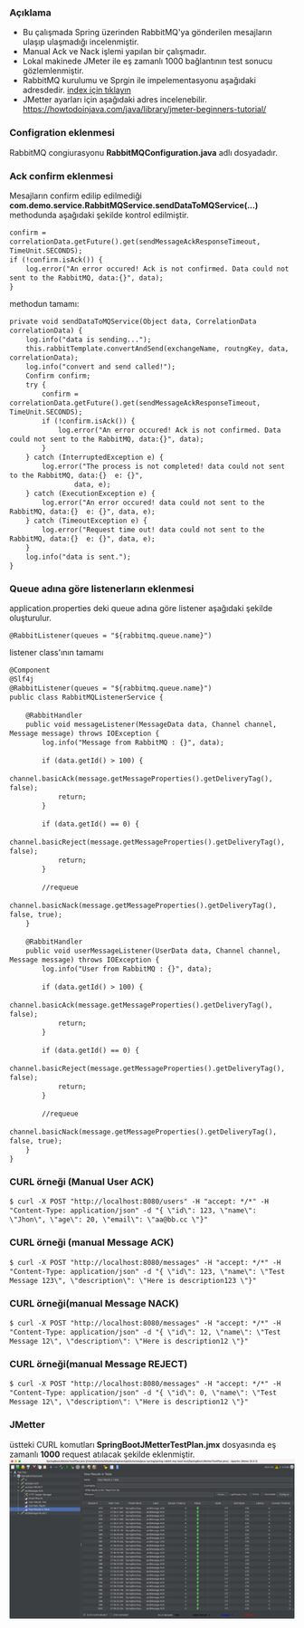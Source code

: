 ### Açıklama 
- Bu çalışmada Spring üzerinden RabbitMQ'ya gönderilen mesajların ulaşıp ulaşmadığı incelenmiştir.
- Manual Ack ve Nack işlemi yapılan bir çalışmadır.
- Lokal makinede JMeter ile eş zamanlı 1000 bağlantının test sonucu gözlemlenmiştir.
- RabbitMQ kurulumu ve Sprgin ile impelementasyonu aşağıdaki adresdedir. 
[index için tıklayın](../1-spring-rabbit-mq-example/README.md)
- JMetter ayarları için aşağıdaki adres incelenebilir.
https://howtodoinjava.com/java/library/jmeter-beginners-tutorial/

### Configration eklenmesi
RabbitMQ congiurasyonu **RabbitMQConfiguration.java** adlı dosyadadır.

### Ack confirm eklenmesi
Mesajların confirm edilip edilmediği **com.demo.service.RabbitMQService.sendDataToMQService(...)** methodunda  aşağıdaki şekilde kontrol edilmiştir.
```
confirm = correlationData.getFuture().get(sendMessageAckResponseTimeout, TimeUnit.SECONDS);
if (!confirm.isAck()) {
    log.error("An error occured! Ack is not confirmed. Data could not sent to the RabbitMQ, data:{}", data);
}
```


methodun tamamı:
```
private void sendDataToMQService(Object data, CorrelationData correlationData) {
    log.info("data is sending...");
    this.rabbitTemplate.convertAndSend(exchangeName, routngKey, data, correlationData);
    log.info("convert and send called!");
    Confirm confirm;
    try {
        confirm = correlationData.getFuture().get(sendMessageAckResponseTimeout, TimeUnit.SECONDS);
        if (!confirm.isAck()) {
            log.error("An error occured! Ack is not confirmed. Data could not sent to the RabbitMQ, data:{}", data);
        }
    } catch (InterruptedException e) {
        log.error("The process is not completed! data could not sent to the RabbitMQ, data:{}  e: {}",
                data, e);
    } catch (ExecutionException e) {
        log.error("An error occured! data could not sent to the RabbitMQ, data:{}  e: {}", data, e);
    } catch (TimeoutException e) {
        log.error("Request time out! data could not sent to the RabbitMQ, data:{}  e: {}", data, e);
    }
    log.info("data is sent.");
}
```

### Queue adına göre listenerların eklenmesi
application.properties deki queue adına göre listener aşağıdaki şekilde oluşturulur.
```
@RabbitListener(queues = "${rabbitmq.queue.name}")
```

listener class'ının tamamı
```
@Component
@Slf4j
@RabbitListener(queues = "${rabbitmq.queue.name}")
public class RabbitMQListenerService {
    
    @RabbitHandler
    public void messageListener(MessageData data, Channel channel, Message message) throws IOException {
        log.info("Message from RabbitMQ : {}", data);

        if (data.getId() > 100) {
            channel.basicAck(message.getMessageProperties().getDeliveryTag(), false);
            return;
        }

        if (data.getId() == 0) {
            channel.basicReject(message.getMessageProperties().getDeliveryTag(), false);
            return;
        }

        //requeue
        channel.basicNack(message.getMessageProperties().getDeliveryTag(), false, true);
    }

    @RabbitHandler
    public void userMessageListener(UserData data, Channel channel, Message message) throws IOException {
        log.info("User from RabbitMQ : {}", data);

        if (data.getId() > 100) {
            channel.basicAck(message.getMessageProperties().getDeliveryTag(), false);
            return;
        }

        if (data.getId() == 0) {
            channel.basicReject(message.getMessageProperties().getDeliveryTag(), false);
            return;
        }

        //requeue
        channel.basicNack(message.getMessageProperties().getDeliveryTag(), false, true);
    }
}
```

### CURL örneği (Manual User ACK)
 ```
$ curl -X POST "http://localhost:8080/users" -H "accept: */*" -H "Content-Type: application/json" -d "{ \"id\": 123, \"name\": \"Jhon\", \"age\": 20, \"email\": \"aa@bb.cc \"}"
```
 
### CURL örneği (manual Message ACK)
 ```
$ curl -X POST "http://localhost:8080/messages" -H "accept: */*" -H "Content-Type: application/json" -d "{ \"id\": 123, \"name\": \"Test Message 123\", \"description\": \"Here is description123 \"}"
```
 
### CURL örneği(manual Message NACK)
 ```
$ curl -X POST "http://localhost:8080/messages" -H "accept: */*" -H "Content-Type: application/json" -d "{ \"id\": 12, \"name\": \"Test Message 12\", \"description\": \"Here is description12 \"}"
```
 
### CURL örneği(manual Message REJECT)
 ```
$ curl -X POST "http://localhost:8080/messages" -H "accept: */*" -H "Content-Type: application/json" -d "{ \"id\": 0, \"name\": \"Test Message 12\", \"description\": \"Here is description12 \"}"
```
 
### JMetter
üstteki CURL komutları **SpringBootJMetterTestPlan.jmx** dosyasında eş zamanlı **1000** request atılacak şekilde eklenmiştir.
![](./images/jmetter-result.png)
